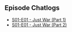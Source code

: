 ## Episode Chatlogs

- [S01-E01 - Just War (Part 1)](episodes/s01_e01_just_war_part_1)
- [S01-E01 - Just War (Part 2)](episodes/s01_e01_just_war_part_2)

